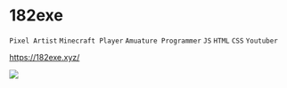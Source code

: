 # 182exe

`Pixel Artist`
`Minecraft Player`
`Amuature Programmer`
`JS`
`HTML`
`CSS`
`Youtuber`

https://182exe.xyz/

<img align="center" src="https://github-readme-stats.vercel.app/api/<CARD_TYPE>/?username=<USERNAME>&theme=<THEME_NAME>" />
